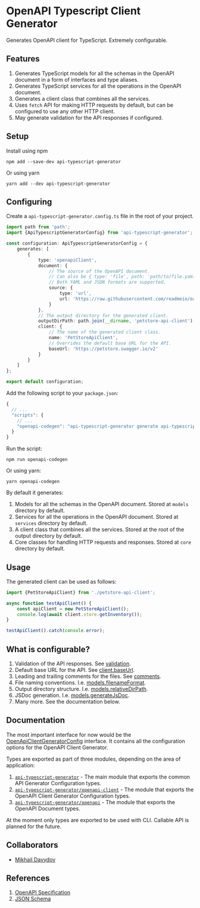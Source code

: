 # OpenAPI Typescript Client Generator

Generates OpenAPI client for TypeScript. Extremely configurable.

## Features

1. Generates TypeScript models for all the schemas in the OpenAPI document in a form of interfaces and type aliases.
2. Generates TypeScript services for all the operations in the OpenAPI document.
3. Generates a client class that combines all the services.
4. Uses `fetch` API for making HTTP requests by default, but can be configured to use any other HTTP client.
5. May generate validation for the API responses if configured.

## Setup

Install using npm

```shell
npm add --save-dev api-typescript-generator 
```

Or using yarn

```shell
yarn add --dev api-typescript-generator
```

## Configuring

Create a `api-typescript-generator.config.ts` file in the root of your project.

```ts
import path from 'path';
import {ApiTypescriptGeneratorConfig} from 'api-typescript-generator';

const configuration: ApiTypescriptGeneratorConfig = {
    generates: [
        {
            type: 'openapiClient',
            document: {
                // The source of the OpenAPI document.
                // Can also be { type: 'file', path: 'path/to/file.yaml' }
                // Both YAML and JSON formats are supported.
                source: {
                    type: 'url',
                    url: 'https://raw.githubusercontent.com/readmeio/oas-examples/main/3.1/yaml/petstore.yaml'
                }
            },
            // The output directory for the generated client.
            outputDirPath: path.join(__dirname, 'petstore-api-client'),
            client: {
                // The name of the generated client class.
                name: 'PetStoreApiClient',
                // Overrides the default base URL for the API.
                baseUrl: 'https://petstore.swagger.io/v2'
            }
        }
    ]
};

export default configuration;
```

Add the following script to your `package.json`:

```js
{
  // ...
  "scripts": {
    // ...
    "openapi-codegen": "api-typescript-generator generate api-typescript-generator.config.ts"
  }
}
```

Run the script:

```shell
npm run openapi-codegen
```

Or using yarn:

```shell
yarn openapi-codegen
```

By default it generates:

1. Models for all the schemas in the OpenAPI document. Stored at `models` directory by default.
2. Services for all the operations in the OpenAPI document. Stored at `services` directory by default.
3. A client class that combines all the services. Stored at the root of the output directory by default.
4. Core classes for handling HTTP requests and responses. Stored at `core` directory by default.

## Usage

The generated client can be used as follows:

```ts
import {PetStoreApiClient} from './petstore-api-client';

async function testApiClient() {
    const apiClient = new PetStoreApiClient();
    console.log(await client.store.getInventory());
}

testApiClient().catch(console.error);
```

## What is configurable?

1. Validation of the API responses. See [validation](docs/interfaces/openapi_client.OpenApiClientGeneratorConfig.md#validation).
2. Default base URL for the API. See [client.baseUrl](docs/interfaces/openapi_client.OpenApiClientGeneratorConfigClient.md#baseUrl).
3. Leading and trailing comments for the files. See [comments](docs/interfaces/openapi_client.OpenApiClientGeneratorConfigComments.md).
4. File naming conventions. I.e. [models.filenameFormat](docs/interfaces/openapi_client.OpenApiClientGeneratorConfigModels.md#filenameFormat).
5. Output directory structure. I.e. [models.relativeDirPath](docs/interfaces/openapi_client.OpenApiClientGeneratorConfigModels.md#relativeDirPath).
6. JSDoc generation. I.e. [models.generateJsDoc](docs/interfaces/openapi_client.OpenApiClientGeneratorConfigModels.md#generateJsDoc).
7. Many more. See the documentation below.

## Documentation

The most important interface for now would be the [OpenApiClientGeneratorConfig](docs/interfaces/openapi_client.OpenApiClientGeneratorConfig.md) interface. It contains all the configuration options for the OpenAPI Client Generator.

Types are exported as part of three modules, depending on the area of application:

1. [`api-typescript-generator`](docs/modules/index.md) - The main module that exports the common API Generator Configuration types.
2. [`api-typescript-generator/openapi-client`](docs/modules/openapi_client.md) - The module that exports the OpenAPI Client Generator Configuration types.
3. [`api-typescript-generator/openapi`](docs/modules/openapi.md) - The module that exports the OpenAPI Document types.

At the moment only types are exported to be used with CLI. Callable API is planned for the future.

## Collaborators

 * [Mikhail Davydov](https://github.com/azproduction)

## References

1. [OpenAPI Specification](https://swagger.io/specification/)
2. [JSON Schema](https://json-schema.org/)
